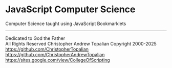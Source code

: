 # JavaScript Computer Science

Computer Science taught using JavaScript Bookmarklets

----

Dedicated to God the Father  
All Rights Reserved Christopher Andrew Topalian Copyright 2000-2025  
https://github.com/ChristopherTopalian  
https://github.com/ChristopherAndrewTopalian  
https://sites.google.com/view/CollegeOfScripting


